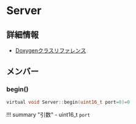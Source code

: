 # Server



## 詳細情報

- [Doxygenクラスリファレンス](https://lang-ship.com/reference/ESP32/1.0.2/class_server.html)

## メンバー

### begin()



```c
virtual void Server::begin(uint16_t port=0)=0
```

!!! summary "引数"
	- uint16_t `port` 



